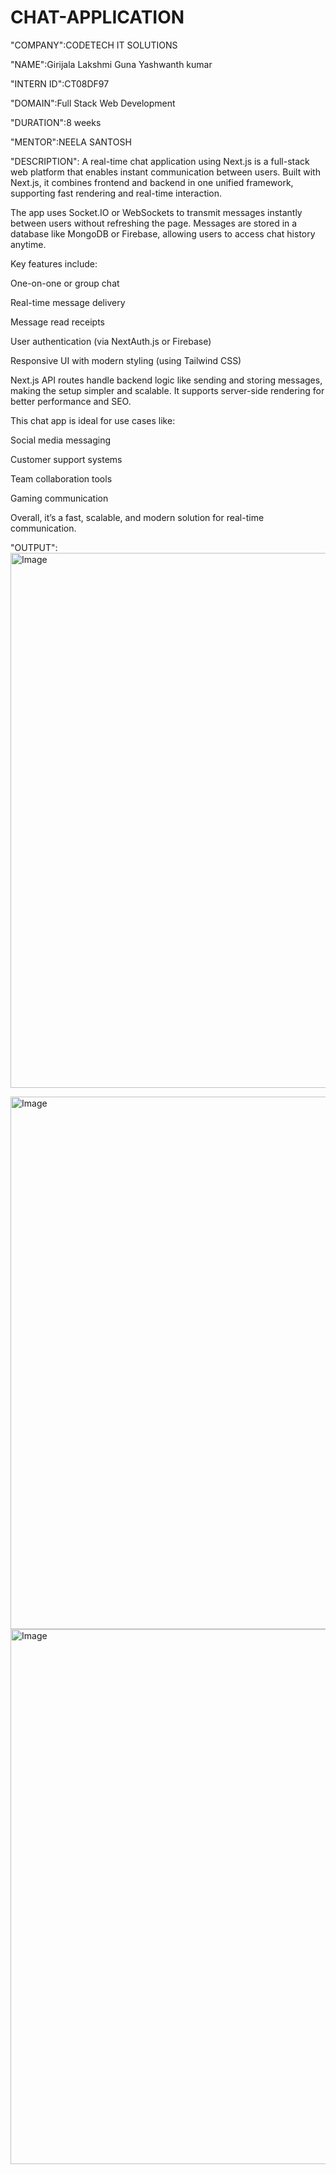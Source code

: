 # CHAT-APPLICATION


"COMPANY":CODETECH IT SOLUTIONS


"NAME":Girijala Lakshmi Guna Yashwanth kumar


"INTERN ID":CT08DF97


"DOMAIN":Full Stack Web Development


"DURATION":8 weeks


"MENTOR":NEELA SANTOSH


"DESCRIPTION":
A real-time chat application using Next.js is a full-stack web platform that enables instant communication between users. Built with Next.js, it combines frontend and backend in one unified framework, supporting fast rendering and real-time interaction.

The app uses Socket.IO or WebSockets to transmit messages instantly between users without refreshing the page. Messages are stored in a database like MongoDB or Firebase, allowing users to access chat history anytime.

Key features include:

One-on-one or group chat

Real-time message delivery

Message read receipts

User authentication (via NextAuth.js or Firebase)

Responsive UI with modern styling (using Tailwind CSS)

Next.js API routes handle backend logic like sending and storing messages, making the setup simpler and scalable. It supports server-side rendering for better performance and SEO.

This chat app is ideal for use cases like:

Social media messaging

Customer support systems

Team collaboration tools

Gaming communication

Overall, it’s a fast, scalable, and modern solution for real-time communication.

"OUTPUT":
<img width="1920" height="856" alt="Image" src="https://github.com/user-attachments/assets/97b82cca-c287-4f8b-a09a-b478c10d81bc" />

<img width="1920" height="852" alt="Image" src="https://github.com/user-attachments/assets/461ace24-e20a-4991-9e72-cb60029c778b" />

<img width="1920" height="856" alt="Image" src="https://github.com/user-attachments/assets/0bb5d30d-9a66-47ee-a50f-1521eb2fcc66" />

